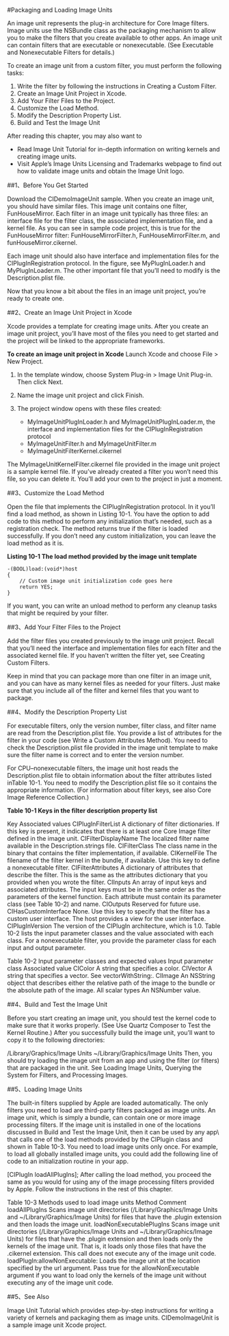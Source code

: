 #Packaging and Loading Image Units

An image unit represents the plug-in architecture for Core Image filters. Image units use the NSBundle class as the packaging mechanism to allow you to make the filters that you create available to other apps. An image unit can contain filters that are executable or nonexecutable. (See Executable and Nonexecutable Filters for details.)

To create an image unit from a custom filter, you must perform the following tasks:

1. Write the filter by following the instructions in Creating a Custom Filter.
2. Create an Image Unit Project in Xcode.
3. Add Your Filter Files to the Project.
4. Customize the Load Method.
5. Modify the Description Property List.
6. Build and Test the Image Unit

After reading this chapter, you may also want to

* Read Image Unit Tutorial for in-depth information on writing kernels and creating image units.
* Visit Apple’s Image Units Licensing and Trademarks webpage to find out how to validate image units and obtain the Image Unit logo.

##1、Before You Get Started

Download the CIDemoImageUnit sample. When you create an image unit, you should have similar files. This image unit contains one filter, FunHouseMirror. Each filter in an image unit typically has three files: an interface file for the filter class, the associated implementation file, and a kernel file. As you can see in sample code project, this is true for the FunHouseMirror filter: FunHouseMirrorFilter.h, FunHouseMirrorFilter.m, and funHouseMirror.cikernel.

Each image unit should also have interface and implementation files for the CIPlugInRegistration protocol. In the figure, see MyPlugInLoader.h and MyPlugInLoader.m. The other important file that you’ll need to modify is the Description.plist file.

Now that you know a bit about the files in an image unit project, you’re ready to create one.

##2、Create an Image Unit Project in Xcode

Xcode provides a template for creating image units. After you create an image unit project, you’ll have most of the files you need to get started and the project will be linked to the appropriate frameworks.

**To create an image unit project in Xcode**
Launch Xcode and choose File > New Project.

1. In the template window, choose System Plug-in > Image Unit Plug-in. Then click Next.
2. Name the image unit project and click Finish.
3. The project window opens with these files created:

	* MyImageUnitPlugInLoader.h and MyImageUnitPlugInLoader.m, the interface and implementation files for the CIPlugInRegistration protocol
	* MyImageUnitFilter.h and MyImageUnitFilter.m
	* MyImageUnitFilterKernel.cikernel



The MyImageUnitKernelFilter.cikernel file provided in the image unit project is a sample kernel file. If you’ve already created a filter you won’t need this file, so you can delete it. You’ll add your own to the project in just a moment.

##3、Customize the Load Method

Open the file that implements the CIPlugInRegistration protocol. In it you’ll find a load method, as shown in Listing 10-1. You have the option to add code to this method to perform any initialization that’s needed, such as a registration check. The method returns true if the filter is loaded successfully. If you don’t need any custom initialization, you can leave the load method as it is.

**Listing 10-1  The load method provided by the image unit template**

```
-(BOOL)load:(void*)host
{
    // Custom image unit initialization code goes here
    return YES;
}
```

If you want, you can write an unload method to perform any cleanup tasks that might be required by your filter.

##3、Add Your Filter Files to the Project

Add the filter files you created previously to the image unit project. Recall that you’ll need the interface and implementation files for each filter and the associated kernel file. If you haven’t written the filter yet, see Creating Custom Filters.

Keep in mind that you can package more than one filter in an image unit, and you can have as many kernel files as needed for your filters. Just make sure that you include all of the filter and kernel files that you want to package.

##4、Modify the Description Property List

For executable filters, only the version number, filter class, and filter name are read from the Description.plist file. You provide a list of attributes for the filter in your code (see Write a Custom Attributes Method). You need to check the Description.plist file provided in the image unit template to make sure the filter name is correct and to enter the version number.

For CPU–nonexecutable filters, the image unit host reads the Description.plist file to obtain information about the filter attributes listed inTable 10-1. You need to modify the Description.plist file so it contains the appropriate information. (For information about filter keys, see also Core Image Reference Collection.)

**Table 10-1  Keys in the filter description property list**

Key
Associated values
CIPlugInFilterList
A dictionary of filter dictionaries. If this key is present, it indicates that there is at least one Core Image filter defined in the image unit.
CIFilterDisplayName
The localized filter name available in the Description.strings file.
CIFilterClass
The class name in the binary that contains the filter implementation, if available.
CIKernelFile
The filename of the filter kernel in the bundle, if available. Use this key to define a nonexecutable filter.
CIFilterAttributes
A dictionary of attributes that describe the filter. This is the same as the attributes dictionary that you provided when you wrote the filter.
CIInputs
An array of input keys and associated attributes. The input keys must be in the same order as the parameters of the kernel function. Each attribute must contain its parameter class (see Table 10-2) and name.
CIOutputs
Reserved for future use.
CIHasCustomInterface
None. Use this key to specify that the filter has a custom user interface. The host provides a view for the user interface.
CIPlugInVersion
The version of the CIPlugIn architecture, which is 1.0.
Table 10-2 lists the input parameter classes and the value associated with each class. For a nonexecutable filter, you provide the parameter class for each input and output parameter.

Table 10-2  Input parameter classes and expected values
Input parameter class
Associated value
CIColor
A string that specifies a color.
CIVector
A string that specifies a vector. See vectorWithString:.
CIImage
An NSString object that describes either the relative path of the image to the bundle or the absolute path of the image.
All scalar types
An NSNumber value.

##4、Build and Test the Image Unit

Before you start creating an image unit, you should test the kernel code to make sure that it works properly. (See Use Quartz Composer to Test the Kernel Routine.) After you successfully build the image unit, you’ll want to copy it to the following directories:

/Library/Graphics/Image Units
~/Library/Graphics/Image Units
Then, you should try loading the image unit from an app and using the filter (or filters) that are packaged in the unit. See Loading Image Units, Querying the System for Filters, and Processing Images.

##5、Loading Image Units

The built-in filters supplied by Apple are loaded automatically. The only filters you need to load are third-party filters packaged as image units. An image unit, which is simply a bundle, can contain one or more image processing filters. If the image unit is installed in one of the locations discussed in Build and Test the Image Unit, then it can be used by any app\ that calls one of the load methods provided by the CIPlugin class and shown in Table 10-3. You need to load image units only once. For example, to load all globally installed image units, you could add the following line of code to an initialization routine in your app.

  [CIPlugIn loadAllPlugIns];
After calling the load method, you proceed the same as you would for using any of the image processing filters provided by Apple. Follow the instructions in the rest of this chapter.

Table 10-3  Methods used to load image units
Method
Comment
loadAllPlugIns
Scans image unit directories (/Library/Graphics/Image Units and ~/Library/Graphics/Image Units) for files that have the .plugin extension and then loads the image unit.
loadNonExecutablePlugIns
Scans image unit directories (/Library/Graphics/Image Units and ~/Library/Graphics/Image Units) for files that have the .plugin extension and then loads only the kernels of the image unit. That is, it loads only those files that have the .cikernel extension. This call does not execute any of the image unit code.
loadPlugIn:allowNonExecutable:
Loads the image unit at the location specified by the url argument. Pass true for the allowNonExecutable argument if you want to load only the kernels of the image unit without executing any of the image unit code.

##5、See Also

Image Unit Tutorial which provides step-by-step instructions for writing a variety of kernels and packaging them as image units.
CIDemoImageUnit is a sample image unit Xcode project.